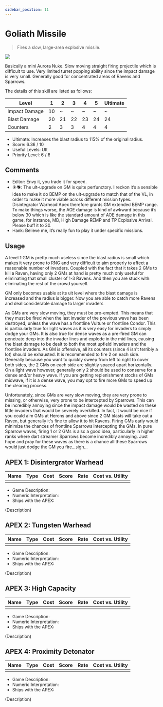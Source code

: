 ```yaml
---
sidebar_position: 11
---
```


# Goliath Missile

> Fires a slow, large-area explosive missile.

<img src="/terms/gm.png" style={{zoom:0.85}}/>

Basically a mini Aurora Nuke. Slow moving straight firing projectile which is difficult to use. Very limited turret popping ability since the impact damage is very small. Generally good for concentrated areas of Ravens and Sparrows.

The details of this skill are listed as follows:

| Level         | 1    | 2    | 3    | 4    | 5    | Ultimate |
| ------------- | ---- | ---- | ---- | ---- | ---- | -------- |
| Impact Damage | 10   | ~    | ~    | ~    | ~    | ~        |
| Blast Damage  | 20   | 21   | 22   | 23   | 24   | 24       |
| Counters      | 2    | 3    | 3    | 4    | 4    | 4        |

- Ultimate: Increases the blast radius to 115% of the original radius.
- Score: 6.36 / 10
- Useful Levels: Ult
- Priority Level: 6 / 8

## Comments

- Editor: Envy it, you trade it for speed.
- ☀🐕: The ult-upgrade on GM is quite perfunctory. I reckon it’s a sensible idea to make it do BEMP on the ult-upgrade to match that of the VL, in order to make it more viable across different mission types. Disintegrator Warhead Apex therefore grants GM extended BEMP range. To make things worse, the AOE damage is kind of awkward because it’s below 30 which is like the standard amount of AOE damage in this game, for instance, MB, High Damage REMP and TP Explosive Arrival. Please buff it to 30.
- Hank: Believe me, it’s really fun to play it under specific missions.

## Usage

A level 1 GM is pretty much useless since the blast radius is small which makes it very prone to RNG and very difficult to aim properly to affect a reasonable number of invaders. Coupled with the fact that it takes 2 GMs to kill a Raven, having only 2 GMs at hand is pretty much only useful for eliminating that small cluster of 1-3 Ravens. And then you are stuck with eliminating the rest of the crowd yourself.

GM only becomes usable at its ult level where the blast damage is increased and the radius is bigger. Now you are able to catch more Ravens and deal considerable damage to larger invaders.

As GMs are very slow moving, they must be pre-empted. This means that they must be fired when the last invader of the previous wave has been destroyed, unless the wave has a frontline Vulture or frontline Condor. This is particularly true for light waves as it is very easy for invaders to simply dodge your GMs. It is also true for dense waves as a pre-fired GM can penetrate deep into the invader lines and explode in the mid lines, causing the blast damage to be dealt to both the most upfield invaders and the frontline invaders. As GM is offensive, all its counters (since 4 isn't terribly a lot) should be exhausted. It is recommended to fire 2 on each side. Generally because you want to quickly sweep from left to right to cover both sides, the 2 GMs on each side are slightly spaced apart horizontally. On a light wave however, generally only 2 should be used to conserve for a dense and/or heavy wave. If you are getting replenishment stocks of GMs midwave, if it is a dense wave, you may opt to fire more GMs to speed up the clearing process.

Unfortunately, since GMs are very slow moving, they are very prone to missing, or otherwise, very prone to be intercepted by Sparrows. This can be incredibly annoying since the impact damage would be wasted on these little invaders that would be severely overkilled. In fact, it would be nice if you could aim GMs at Herons and above since 2 GM blasts will take out a Raven, but generally it's fine to allow it to hit Ravens. Firing GMs early would minimize the chances of frontline Sparrows intercepting the GMs. In pure Sparrow waves, firing 1 or 2 GMs is also a good idea, particularly in higher ranks where dart streamer Sparrows become incredibly annoying. Just hope and pray for these waves as there is a chance all these Sparrows would just dodge the GM you fire...sigh...

## APEX 1: Disintergrator Warhead

| Name | Type | Cost | Score | Rate | Cost vs. Utility |
| ---- | ---- | ---- | ----- | ---- | ---------------- |
|      |      |      |       |      |                  |

- Game Description:
- Numeric Interpretation:
- Ships with the APEX:

(Description)

## APEX 2: Tungsten Warhead

| Name | Type | Cost | Score | Rate | Cost vs. Utility |
| ---- | ---- | ---- | ----- | ---- | ---------------- |
|      |      |      |       |      |                  |

- Game Description:
- Numeric Interpretation:
- Ships with the APEX:

(Description)

## APEX 3: High Capacity

| Name | Type | Cost | Score | Rate | Cost vs. Utility |
| ---- | ---- | ---- | ----- | ---- | ---------------- |
|      |      |      |       |      |                  |

- Game Description:
- Numeric Interpretation:
- Ships with the APEX:

(Description)

## APEX 4: Proximity Detonator

| Name | Type | Cost | Score | Rate | Cost vs. Utility |
| ---- | ---- | ---- | ----- | ---- | ---------------- |
|      |      |      |       |      |                  |

- Game Description:
- Numeric Interpretation:
- Ships with the APEX:

(Description)

